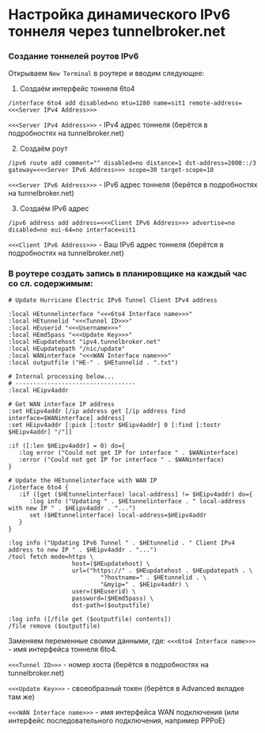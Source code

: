 # Настройка динамического IPv6 тоннеля через tunnelbroker.net

### Создание тоннелей роутов IPv6
Открываем `New Terminal` в роутере и вводим следующее:
1. Создаём интерфейс тоннеля 6to4
```
/interface 6to4 add disabled=no mtu=1280 name=sit1 remote-address=<<<Server IPv4 Address>>>
```
`<<<Server IPv4 Address>>>` - IPv4 адрес тоннеля (берётся в подробностях на tunnelbroker.net)


2. Создаём роут
```
/ipv6 route add comment="" disabled=no distance=1 dst-address=2000::/3 gateway=<<<Server IPv6 Address>>> scope=30 target-scope=10
```
`<<<Server IPv6 Address>>>` - IPv6 адрес тоннеля (берётся в подробностях на tunnelbroker.net)


3. Создаём IPv6 адрес
```
/ipv6 address add address=<<<Client IPv6 Address>>> advertise=no disabled=no eui-64=no interface=sit1
```
`<<<Client IPv6 Address>>>` - Ваш IPv6 адрес тоннеля (берётся в подробностях на tunnelbroker.net)



### В роутере создать запись в планировщике на каждый час со сл. содержимым:
```
# Update Hurricane Electric IPv6 Tunnel Client IPv4 address

:local HEtunnelinterface "<<<6to4 Interface name>>>"
:local HEtunnelid "<<<Tunnel ID>>>"
:local HEuserid "<<<Username>>>"
:local HEmd5pass "<<<Update Key>>>"
:local HEupdatehost "ipv4.tunnelbroker.net"
:local HEupdatepath "/nic/update"
:local WANinterface "<<<WAN Interface name>>>"
:local outputfile ("HE-" . $HEtunnelid . ".txt")

# Internal processing below...
# ----------------------------------
:local HEipv4addr

# Get WAN interface IP address
:set HEipv4addr [/ip address get [/ip address find interface=$WANinterface] address]
:set HEipv4addr [:pick [:tostr $HEipv4addr] 0 [:find [:tostr $HEipv4addr] "/"]]

:if ([:len $HEipv4addr] = 0) do={
   :log error ("Could not get IP for interface " . $WANinterface)
   :error ("Could not get IP for interface " . $WANinterface)
}

# Update the HEtunnelinterface with WAN IP
/interface 6to4 {
   :if ([get ($HEtunnelinterface) local-address] != $HEipv4addr) do={
      :log info ("Updating " . $HEtunnelinterface . " local-address with new IP " . $HEipv4addr . "...")
      set ($HEtunnelinterface) local-address=$HEipv4addr
   }
}

:log info ("Updating IPv6 Tunnel " . $HEtunnelid . " Client IPv4 address to new IP " . $HEipv4addr . "...")
/tool fetch mode=https \
                  host=($HEupdatehost) \
                  url=("https://" . $HEupdatehost . $HEupdatepath . \
                          "?hostname=" . $HEtunnelid . \
                          "&myip=" . $HEipv4addr) \
                  user=($HEuserid) \
                  password=($HEmd5pass) \
                  dst-path=($outputfile)
                  
:log info ([/file get ($outputfile) contents])
/file remove ($outputfile)
```

Заменяем переменные своими данными, где:
`<<<6to4 Interface name>>>` - имя интерфейса тоннеля 6to4.

`<<<Tunnel ID>>>` - номер хоста (берётся в подробностях на tunnelbroker.net)

`<<<Update Key>>>` - своеобразный токен (берётся в Advanced вкладке там же)

`<<<WAN Interface name>>>` - имя интерфейса WAN подключения (или интерфейс последовательного подключения, например PPPoE)
